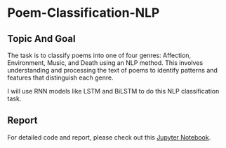 # Poem-Classification-NLP

## Topic And Goal

The task is to classify poems into one of four genres: Affection, Environment, Music, and Death using an NLP method. This involves understanding and processing the text of poems to identify patterns and features that distinguish each genre.

I will use RNN models like LSTM and BiLSTM to do this NLP classification task.

## Report

For detailed code and report, please check out this [Jupyter Notebook](https://github.com/BaffinLee/Poem-Classification-NLP/blob/main/poem-classification-nlp.ipynb).
